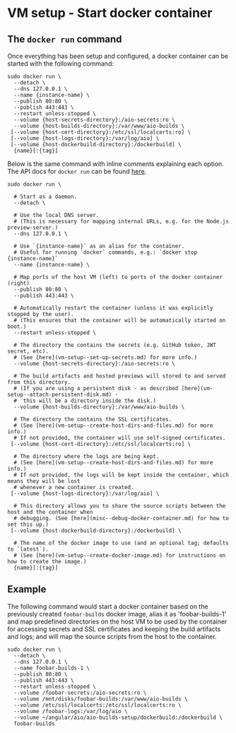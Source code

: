# VM setup - Start docker container


## The `docker run` command
Once everything has been setup and configured, a docker container can be started with the following
command:

```
sudo docker run \
  --detach \
  --dns 127.0.0.1 \
  --name {instance-name} \
  --publish 80:80 \
  --publish 443:443 \
  --restart unless-stopped \
  --volume {host-secrets-directory}:/aio-secrets:ro \
  --volume {host-builds-directory}:/var/www/aio-builds \
 [--volume {host-cert-directory}:/etc/ssl/localcerts:ro] \
 [--volume {host-logs-directory}:/var/log/aio] \
 [--volume {host-dockerbuild-directory}:/dockerbuild] \
  {name}[:{tag}]
```

Below is the same command with inline comments explaining each option. The API docs for `docker run`
can be found [here](https://docs.docker.com/engine/reference/run/).

```
sudo docker run \

  # Start as a daemon.
  --detach \

  # Use the local DNS server.
  # (This is necessary for mapping internal URLs, e.g. for the Node.js preview-server.)
  --dns 127.0.0.1 \

  # Use `{instance-name}` as an alias for the container.
  # Useful for running `docker` commands, e.g.: `docker stop {instance-name}`
  --name {instance-name} \

  # Map ports of the host VM (left) to ports of the docker container (right)
  --publish 80:80 \
  --publish 443:443 \

  # Automatically restart the container (unless it was explicitly stopped by the user).
  # (This ensures that the container will be automatically started on boot.)
  --restart unless-stopped \

  # The directory the contains the secrets (e.g. GitHub token, JWT secret, etc).
  # (See [here](vm-setup--set-up-secrets.md) for more info.)
  --volume {host-secrets-directory}:/aio-secrets:ro \

  # The build artifacts and hosted previews will stored to and served from this directory.
  # (If you are using a persistent disk - as described [here](vm-setup--attach-persistent-disk.md) -
  #  this will be a directory inside the disk.)
  --volume {host-builds-directory}:/var/www/aio-builds \

  # The directory the contains the SSL certificates.
  # (See [here](vm-setup--create-host-dirs-and-files.md) for more info.)
  # If not provided, the container will use self-signed certificates.
 [--volume {host-cert-directory}:/etc/ssl/localcerts:ro] \

  # The directory where the logs are being kept.
  # (See [here](vm-setup--create-host-dirs-and-files.md) for more info.)
  # If not provided, the logs will be kept inside the container, which means they will be lost
  # whenever a new container is created.
 [--volume {host-logs-directory}:/var/log/aio] \

  # This directory allows you to share the source scripts between the host and the container when
  # debugging. (See [here](misc--debug-docker-container.md) for how to set this up.)
 [--volume {host-dockerbuild-directory}:/dockerbuild] \

  # The name of the docker image to use (and an optional tag; defaults to `latest`).
  # (See [here](vm-setup--create-docker-image.md) for instructions on how to create the image.)
  {name}[:{tag}]
```


## Example
The following command would start a docker container based on the previously created `foobar-builds`
docker image, alias it as 'foobar-builds-1' and map predefined directories on the host VM to be used
by the container for accessing secrets and SSL certificates and keeping the build artifacts and logs;
and will map the source scripts from the host to the container.

```
sudo docker run \
  --detach \
  --dns 127.0.0.1 \
  --name foobar-builds-1 \
  --publish 80:80 \
  --publish 443:443 \
  --restart unless-stopped \
  --volume /foobar-secrets:/aio-secrets:ro \
  --volume /mnt/disks/foobar-builds:/var/www/aio-builds \
  --volume /etc/ssl/localcerts:/etc/ssl/localcerts:ro \
  --volume /foobar-logs:/var/log/aio \
  --volume ~/angular/aio/aio-builds-setup/dockerbuild:/dockerbuild \
  foobar-builds
```
